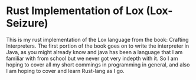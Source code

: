 # Rust Implementation of Lox (Lox-Seizure)

This is my rust implementation of the Lox language from the book: Crafting Interpreters.
The first portion of the book goes on to write the interpreter in Java, as you might already know and java has been a language that I am familiar with from school but we never got very indepth with it. So I am hoping to cover all my short commings in programming in general, and also I am hoping to cover and learn Rust-lang as I go.
